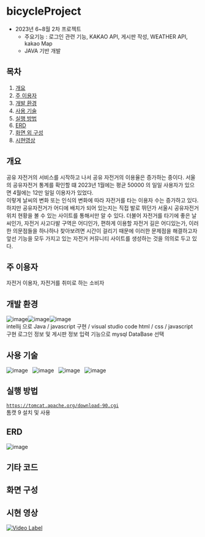 # bicycleProject

+ 2023년 6~8월 2차 프로젝트
    - 주요기능 : 로그인 관련 기능, KAKAO API, 게시판 작성, WEATHER API, kakao Map
    - JAVA 기반 개발
 
## 목차
1. [개요](#개요)
2. [주 이용자](#주-이용자)
3. [개발 환경](#개발-환경)
4. [사용 기술](#사용-기술)
5. [실행 방법](#실행-방법)
6. [ERD](#erd)
7. [화면 외 구성](#화면-구성)
8. [시현영상](#시현-영상)


## 개요
공유 자전거의 서비스를 시작하고 나서 공유 자전거의 이용율은 증가하는 중이다. 서울의 공유자전거 통계를 확인할 떄 2023년 1월에는 평균 50000 의 일일 사용자가 있으면 4월에는 12만 일일 이용자가 있었다.<br>
이렇게 날씨의 변화 또는 인식의 변화에 따라 자전거를 타는 이용자 수는 증가하고 있다. 하지만 공유자전거가 어디에 배치가 되어 있는지는 직접 발로 뛰던가 서울시 공유자전거 위치 현황을 볼 수 있는 사이트를 통해서만 알 수 있다. 더불어 자전거를 타기에 좋은 날씨인가, 자전거 사고다발 구역은 어디인가, 편하게 이용할 자전거 길은 어디있는가, 이러한 의문점들을 하나하나 찾아보려면 시간이 걸리기 때문에 이러한 문제점을 해결하고자 앞선 기능을 모두 가지고 있는 자전거 커뮤니티 사이트를 생성하는 것을 의의로 두고 있다.<br>

## 주 이용자
자전거 이용자, 자전거를 취미로 하는 소비자
## 개발 환경
![image](https://github.com/leem5514/CocktailProject/assets/116091798/df032a32-7a9a-48b8-aa67-926feeb84821)![image](https://github.com/leem5514/CocktailProject/assets/116091798/f824aa42-51a5-4446-8883-81639f5641aa)![image](https://github.com/leem5514/CocktailProject/assets/116091798/a319994e-0c89-458b-8e6c-dddcef4df672)<br>
intellij 으로 Java / javascript 구현 / visual studio code html / css / javascript 구현 
로그인 정보 및 게시판 정보 입력 기능으로 mysql DataBase 선택
## 사용 기술
![image](https://github.com/leem5514/CocktailProject/assets/116091798/0fb26f38-0ef8-434c-849b-b0cc9700e587) &nbsp;
![image](https://github.com/leem5514/CocktailProject/assets/116091798/5dd6bb86-cb67-41a9-bcc1-fdabc227c905) &nbsp;
![image](https://github.com/leem5514/CocktailProject/assets/116091798/a28922f2-e4fb-4d62-8ede-a51c2ac3f736) &nbsp;
![image](https://github.com/leem5514/CocktailProject/assets/116091798/4b92c401-ac71-4c36-9163-9e6e66edb039)

## 실행 방법
<code>https://tomcat.apache.org/download-90.cgi</code><br>
톰캣 9 설치 및 사용<br>

## ERD

![image](https://github.com/leem5514/bicycleProject/assets/116091798/fef1a483-2d64-4dcd-af44-f93f09901e52)

## 기타 코드

## 화면 구성


## 시현 영상
[![Video Label](http://img.youtube.com/vi/FVN-WD0xFwI/0.jpg)](https://youtu.be/FVN-WD0xFwI)
